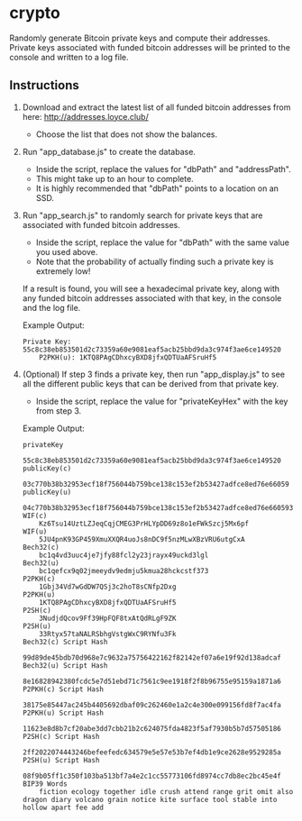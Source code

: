# crypto
 
Randomly generate Bitcoin private keys and compute their addresses. Private keys associated with funded bitcoin addresses will be printed to the console and written to a log file.

## Instructions

1) Download and extract the latest list of all funded bitcoin addresses from here: http://addresses.loyce.club/
   * Choose the list that does not show the balances.

2) Run "app_database.js" to create the database.
   * Inside the script, replace the values for "dbPath" and "addressPath".
   * This might take up to an hour to complete.
   * It is highly recommended that "dbPath" points to a location on an SSD.

3) Run "app_search.js" to randomly search for private keys that are associated with funded bitcoin addresses.
   * Inside the script, replace the value for "dbPath" with the same value you used above.
   * Note that the probability of actually finding such a private key is extremely low!
  
   If a result is found, you will see a hexadecimal private key, along with any funded bitcoin addresses associated with that key, in the console and the log file.

   Example Output:
   ```
   Private Key: 55c8c38eb853501d2c73359a60e9081eaf5acb25bbd9da3c974f3ae6ce149520
       P2PKH(u): 1KTQ8PAgCDhxcyBXD8jfxQDTUaAFSruHf5
   ```

4) (Optional) If step 3 finds a private key, then run "app_display.js" to see all the different public keys that can be derived from that private key.
   * Inside the script, replace the value for "privateKeyHex" with the key from step 3.

   Example Output:
   ```
   privateKey
       55c8c38eb853501d2c73359a60e9081eaf5acb25bbd9da3c974f3ae6ce149520
   publicKey(c)
       03c770b38b32953ecf18f756044b759bce138c153ef2b53427adfce8ed76e66059
   publicKey(u)
       04c770b38b32953ecf18f756044b759bce138c153ef2b53427adfce8ed76e660593fe2112e78cfec62424b6353300b9ba294a5c4a7f95b1aa338c5eb321d22229f
   WIF(c)
       Kz6Tsu14UztLZJeqCqjCMEG3PrHLYpDD69z8o1eFWkSzcj5Mx6pf
   WIF(u)
       5JU4pnK93GP459XmuXXQR4uoJs8nDC9f5nzMLwXBzVRU6utgCxA
   Bech32(c)
       bc1q4vd3uuc4je7jfy88fcl2y23jrayx49uckd3lgl
   Bech32(u)
       bc1qefcx9q02jmeeydv9edmju5kmua28hckcstf373
   P2PKH(c)
       1Gbj34Vd7wGdDW7QSj3c2hoT8sCNfp2Dxg
   P2PKH(u)
       1KTQ8PAgCDhxcyBXD8jfxQDTUaAFSruHf5
   P2SH(c)
       3NudjdQcov9Ff39HpFQF8txAtQdRLgF9ZK
   P2SH(u)
       33Rtyx57taNALRSbhgVstgWxC9RYNfu3Fk
   Bech32(c) Script Hash
       99d89de45bdb70d968e7c9632a75756422162f82142ef07a6e19f92d138adcaf
   Bech32(u) Script Hash
       8e16828942380fcdc5e7d51ebd71c7561c9ee1918f2f8b96755e95159a1871a6
   P2PKH(c) Script Hash
       38175e85447ac245b4405692dbaf09c262460e1a2c4e300e099156fd8f7ac4fa
   P2PKH(u) Script Hash
       11623e8d8b7cf20abe3dd7cbb21b2c624075fda4823f5af7930b5b7d57505186
   P2SH(c) Script Hash
       2ff2022074443246befeefedc634579e5e57e53b7ef4db1e9ce2628e9529285a
   P2SH(u) Script Hash
       08f9b05ff1c350f103ba513bf7a4e2c1cc55773106fd8974cc7db8ec2bc45e4f
   BIP39 Words
       fiction ecology together idle crush attend range grit omit also dragon diary volcano grain notice kite surface tool stable into hollow apart fee add
   ```